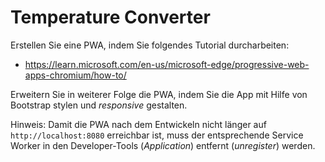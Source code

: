 # Temperature Converter

Erstellen Sie eine PWA, indem Sie folgendes Tutorial durcharbeiten:

* <https://learn.microsoft.com/en-us/microsoft-edge/progressive-web-apps-chromium/how-to/>

Erweitern Sie in weiterer Folge die PWA, indem Sie die App mit Hilfe von Bootstrap
stylen und _responsive_ gestalten.

Hinweis: Damit die PWA nach dem Entwickeln nicht länger auf `http://localhost:8080` erreichbar ist,
muss der entsprechende Service Worker in den Developer-Tools (_Application_) entfernt (_unregister_) werden.
